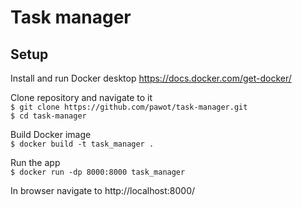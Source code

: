 # Task manager  
## Setup  

Install and run Docker desktop
https://docs.docker.com/get-docker/  

Clone repository and navigate to it  
`$ git clone https://github.com/pawot/task-manager.git`  
`$ cd task-manager`  

Build Docker image  
`$ docker build -t task_manager .`  

Run the app  
`$ docker run -dp 8000:8000 task_manager`  

In browser navigate to http://localhost:8000/







